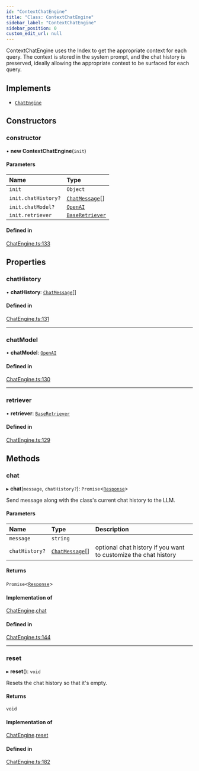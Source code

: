 ```yaml
---
id: "ContextChatEngine"
title: "Class: ContextChatEngine"
sidebar_label: "ContextChatEngine"
sidebar_position: 0
custom_edit_url: null
---
```


ContextChatEngine uses the Index to get the appropriate context for each query.
The context is stored in the system prompt, and the chat history is preserved,
ideally allowing the appropriate context to be surfaced for each query.

## Implements

- [`ChatEngine`](../interfaces/ChatEngine.md)

## Constructors

### constructor

• **new ContextChatEngine**(`init`)

#### Parameters

| Name | Type |
| :------ | :------ |
| `init` | `Object` |
| `init.chatHistory?` | [`ChatMessage`](../interfaces/ChatMessage.md)[] |
| `init.chatModel?` | [`OpenAI`](OpenAI.md) |
| `init.retriever` | [`BaseRetriever`](../interfaces/BaseRetriever.md) |

#### Defined in

[ChatEngine.ts:133](https://github.com/run-llama/LlamaIndexTS/blob/80d3fc9/packages/core/src/ChatEngine.ts#L133)

## Properties

### chatHistory

• **chatHistory**: [`ChatMessage`](../interfaces/ChatMessage.md)[]

#### Defined in

[ChatEngine.ts:131](https://github.com/run-llama/LlamaIndexTS/blob/80d3fc9/packages/core/src/ChatEngine.ts#L131)

___

### chatModel

• **chatModel**: [`OpenAI`](OpenAI.md)

#### Defined in

[ChatEngine.ts:130](https://github.com/run-llama/LlamaIndexTS/blob/80d3fc9/packages/core/src/ChatEngine.ts#L130)

___

### retriever

• **retriever**: [`BaseRetriever`](../interfaces/BaseRetriever.md)

#### Defined in

[ChatEngine.ts:129](https://github.com/run-llama/LlamaIndexTS/blob/80d3fc9/packages/core/src/ChatEngine.ts#L129)

## Methods

### chat

▸ **chat**(`message`, `chatHistory?`): `Promise`<[`Response`](Response.md)\>

Send message along with the class's current chat history to the LLM.

#### Parameters

| Name | Type | Description |
| :------ | :------ | :------ |
| `message` | `string` |  |
| `chatHistory?` | [`ChatMessage`](../interfaces/ChatMessage.md)[] | optional chat history if you want to customize the chat history |

#### Returns

`Promise`<[`Response`](Response.md)\>

#### Implementation of

[ChatEngine](../interfaces/ChatEngine.md).[chat](../interfaces/ChatEngine.md#chat)

#### Defined in

[ChatEngine.ts:144](https://github.com/run-llama/LlamaIndexTS/blob/80d3fc9/packages/core/src/ChatEngine.ts#L144)

___

### reset

▸ **reset**(): `void`

Resets the chat history so that it's empty.

#### Returns

`void`

#### Implementation of

[ChatEngine](../interfaces/ChatEngine.md).[reset](../interfaces/ChatEngine.md#reset)

#### Defined in

[ChatEngine.ts:182](https://github.com/run-llama/LlamaIndexTS/blob/80d3fc9/packages/core/src/ChatEngine.ts#L182)
